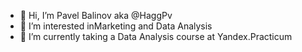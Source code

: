 - 👋 Hi, I’m Pavel Balinov aka @HaggPv
- 👀 I’m interested inMarketing and Data Analysis 
- 🌱 I’m currently taking a Data Analysis course at Yandex.Practicum
